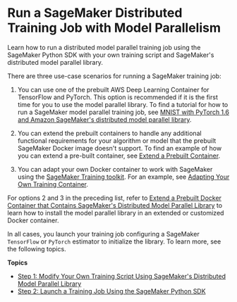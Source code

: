 # Run a SageMaker Distributed Training Job with Model Parallelism<a name="model-parallel-use-api"></a>

Learn how to run a distributed model parallel training job using the SageMaker Python SDK with your own training script and SageMaker's distributed model parallel library\.

There are three use\-case scenarios for running a SageMaker training job:

1. You can use one of the prebuilt AWS Deep Learning Container for TensorFlow and PyTorch\. This option is recommended if it is the first time for you to use the model parallel library\. To find a tutorial for how to run a SageMaker model parallel training job, see [MNIST with PyTorch 1\.6 and Amazon SageMaker's distributed model parallel library](https://sagemaker-examples.readthedocs.io/en/latest/training/distributed_training/pytorch/model_parallel/mnist/pytorch_smmodelparallel_mnist.html)\.

1. You can extend the prebuilt containers to handle any additional functional requirements for your algorithm or model that the prebuilt SageMaker Docker image doesn't support\. To find an example of how you can extend a pre\-built container, see [Extend a Prebuilt Container](https://docs.aws.amazon.com/sagemaker/latest/dg/prebuilt-containers-extend.html)\.

1. You can adapt your own Docker container to work with SageMaker using the [SageMaker Training toolkit](https://github.com/aws/sagemaker-training-toolkit)\. For an example, see [Adapting Your Own Training Container](https://docs.aws.amazon.com/sagemaker/latest/dg/adapt-training-container.html)\.

For options 2 and 3 in the preceding list, refer to [Extend a Prebuilt Docker Container that Contains SageMaker's Distributed Model Parallel Library](model-parallel-sm-sdk.md#model-parallel-customize-container) to learn how to install the model parallel library in an extended or customized Docker container\. 

In all cases, you launch your training job configuring a SageMaker `TensorFlow` or `PyTorch` estimator to initialize the library\. To learn more, see the following topics\.

**Topics**
+ [Step 1: Modify Your Own Training Script Using SageMaker's Distributed Model Parallel Library](model-parallel-customize-training-script.md)
+ [Step 2: Launch a Training Job Using the SageMaker Python SDK](model-parallel-sm-sdk.md)